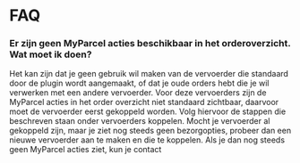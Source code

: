 # FAQ

### Er zijn geen MyParcel acties beschikbaar in het orderoverzicht. Wat moet ik doen?

Het kan zijn dat je geen gebruik wil maken van de vervoerder die standaard door
de plugin wordt aangemaakt, of dat je oude orders hebt die je wil verwerken met
een andere vervoerder. Voor deze vervoerders zijn de MyParcel acties in het
order overzicht niet standaard zichtbaar, daarvoor moet de vervoerder eerst
gekoppeld worden. Volg hiervoor de stappen die beschreven staan onder
vervoerders koppelen. Mocht je vervoerder al gekoppeld zijn, maar je ziet nog
steeds geen bezorgopties, probeer dan een nieuwe vervoerder aan te maken en die
te koppelen. Als je dan nog steeds geen MyParcel acties ziet, kun je contact
